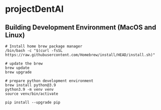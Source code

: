 # projectDentAI

## Building Development Environment (MacOS and Linux)

```
# Install home brew package manager
/bin/bash -c "$(curl -fsSL https://raw.githubusercontent.com/Homebrew/install/HEAD/install.sh)"

# update the brew
brew update
brew upgrade

# prepare python development environment
brew install python@3.9
python3.9 -m venv venv
source venv/bin/activate

pip install --upgrade pip
```
